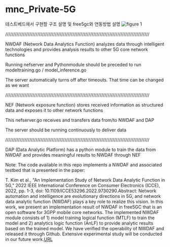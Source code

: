 # mnc_Private-5G
테스트베드에서 구현할 구조 설명 및 free5gc와 연동방법 설명
![figure 1](https://user-images.githubusercontent.com/88416778/130419189-8b2debbb-1090-45da-bf32-c29ebb3b4f2b.png)


//////////////////////////////////////////////////////////////////////////////////////////

NWDAF (Network Data Analytics Function) analyzes data through intelligent technologies and provides analysis results to other 5G core network functions

Running nefserver and Pythonmodule should be preceded to run modeltraining.go / model_inference.go

The server automatically turns off after timeouts. That time can be changed as we want

//////////////////////////////////////////////////////////////////////////////////////////

NEF (Network exposure function) stores received information as structured data and exposes it to other network functions

This nefserver.go receives and transfers data from/to NWDAF and DAP

The server should be running continuously to deliver data

//////////////////////////////////////////////////////////////////////////////////////////

DAP (Data Analytic Platform) has a python module to train the data from NWDAF and provides meaningful results to NWDAF through NEF




Note: The code available in this repo implements a NWDAF and associated testbed that is presented in the paper:

T. Kim et al., "An Implementation Study of Network Data Analytic Function in 5G," 2022 IEEE International Conference on Consumer Electronics (ICCE), 2022, pp. 1-3, doi: 10.1109/ICCE53296.2022.9730290.Abstract: Network automation and intelligence are evolutionary directions in 5G, and network data analytic function (NWDAF) plays a key role to realize this vision. In this work, we present an implementation result of NWDAF in free5GC that is an open software for 3GPP mobile core networks. The implemented NWDAF module consists of 1) model training logical function (MTLF) to train the model and 2) analytics logic function (AnLF) to provide analytic results based on the trained model. We have verified the operability of NWDAF and released it through Github. Extensive experimental study will be conducted in our future work.[URL](https://ieeexplore.ieee.org/stamp/stamp.jsp?tp=&arnumber=9730290&isnumber=9730121)
